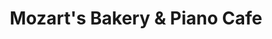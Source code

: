 ---
title: "Mozart's Bakery & Piano Cafe"
url: /columbus/mozarts-bakery-and-piano-cafe/
shop: bakery
---